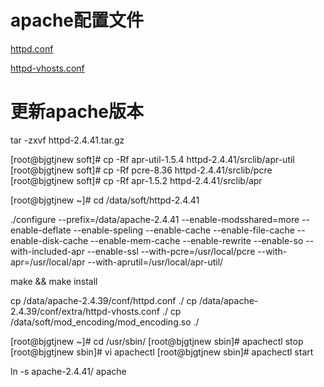 # apache配置文件

 [httpd.conf](D:\软件\Typora\data\附件\httpd.conf)  

 [httpd-vhosts.conf](D:\软件\Typora\data\附件\httpd-vhosts.conf) 



# 更新apache版本

tar -zxvf httpd-2.4.41.tar.gz

[root@bjgtjnew soft]# cp -Rf apr-util-1.5.4 httpd-2.4.41/srclib/apr-util
[root@bjgtjnew soft]# cp -Rf pcre-8.36 httpd-2.4.41/srclib/pcre
[root@bjgtjnew soft]# cp -Rf apr-1.5.2 httpd-2.4.41/srclib/apr

[root@bjgtjnew ~]# cd /data/soft/httpd-2.4.41

./configure --prefix=/data/apache-2.4.41 --enable-modsshared=more --enable-deflate --enable-speling --enable-cache --enable-file-cache --enable-disk-cache --enable-mem-cache --enable-rewrite --enable-so --with-included-apr --enable-ssl --with-pcre=/usr/local/pcre --with-apr=/usr/local/apr --with-aprutil=/usr/local/apr-util/

make && make install

cp /data/apache-2.4.39/conf/httpd.conf ./
cp /data/apache-2.4.39/conf/extra/httpd-vhosts.conf ./
cp /data/soft/mod_encoding/mod_encoding.so ./

[root@bjgtjnew ~]# cd /usr/sbin/
[root@bjgtjnew sbin]# apachectl stop
[root@bjgtjnew sbin]# vi apachectl
[root@bjgtjnew sbin]# apachectl start

ln -s apache-2.4.41/ apache